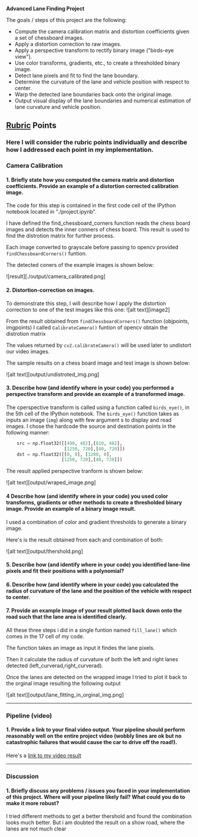 **Advanced Lane Finding Project**

The goals / steps of this project are the following:

* Compute the camera calibration matrix and distortion coefficients given a set of chessboard images.
* Apply a distortion correction to raw images.
* Apply a perspective transform to rectify binary image ("birds-eye view").
* Use color transforms, gradients, etc., to create a thresholded binary image.
* Detect lane pixels and fit to find the lane boundary.
* Determine the curvature of the lane and vehicle position with respect to center.
* Warp the detected lane boundaries back onto the original image.
* Output visual display of the lane boundaries and numerical estimation of lane curvature and vehicle position.

## [Rubric](https://review.udacity.com/#!/rubrics/571/view) Points

### Here I will consider the rubric points individually and describe how I addressed each point in my implementation.  

### Camera Calibration

#### 1. Briefly state how you computed the camera matrix and distortion coefficients. Provide an example of a distortion corrected calibration image.

The code for this step is contained in the first code cell of the IPython notebook located in "./project.ipynb".

I have defined the find_chessboard_corners function reads the chess board images and detects the inner conners of chess board.
This result is used to find the distrotion matrix for further process.

Each image converted to grayscale before passing to opencv provided `findChessboardCorners()` funtion. 

The detected coners of the example images is shown below: 

![result][./output/camera_calibrated.png]


#### 2. Distortion-correction on images.

To demonstrate this step, I will describe how I apply the distortion correction to one of the test images like this one:
![alt text][image2]

From the result obtained from `findChessboardCorners()` function (objpoints, imgpoints) I called c`alibrateCamera()` funtion of opencv obtain the distrotion matrix 

The values returned by `cv2.calibrateCamera()` will be used later to undistort our video images.

The sample results on a chess board image and test image is shown below:

![alt text][output/undistroted_img.png]

#### 3. Describe how (and identify where in your code) you performed a perspective transform and provide an example of a transformed image.

The cperspective transform is called using a function called `birds_eye()`, in the 5th cell of the IPython notebook.  The `birds_eye()` function takes as inputs an image (`img`) along with few argument s to display and read images.  I chose the hardcode the source and destination points in the following manner:

```python
    src = np.float32([[490, 482],[810, 482],
                      [1250, 720],[40, 720]])
    dst = np.float32([[0, 0], [1280, 0], 
                     [1250, 720],[40, 720]])
```
The result applied perspective tranform is shown below:

![alt text][output/wraped_image.png]


#### 4 Describe how (and identify where in your code) you used color transforms, gradients or other methods to create a thresholded binary image.  Provide an example of a binary image result.

I used a combination of color and gradient thresholds to generate a binary image. 

Here's is the result obtained from each and combination of both:

![alt text][output/thershold.png]

#### 5. Describe how (and identify where in your code) you identified lane-line pixels and fit their positions with a polynomial?

#### 6. Describe how (and identify where in your code) you calculated the radius of curvature of the lane and the position of the vehicle with respect to center.

#### 7. Provide an example image of your result plotted back down onto the road such that the lane area is identified clearly.

All these three steps i did in a single funtion named `fill_lane()` which comes in the 17 cell of my code.

The function takes an image as input it findes the lane pixels.

Then it calculate the radius of curvature of both the left and right lanes detected (left_curverad,right_curverad).

Once the lanes are detected on the wrapped image I tried to plot it back to the orginal image resulting the following output

![alt text][output/lane_fitting_in_orginal_img.png]

---

### Pipeline (video)

#### 1. Provide a link to your final video output.  Your pipeline should perform reasonably well on the entire project video (wobbly lines are ok but no catastrophic failures that would cause the car to drive off the road!).

Here's a [link to my video result](./project_result.mp4)

---

### Discussion

#### 1. Briefly discuss any problems / issues you faced in your implementation of this project.  Where will your pipeline likely fail?  What could you do to make it more robust?

I tried different methods to get a better thershold and found the combination looks much better.
But i am doubted the result on a show road, where the lanes are not much clear
